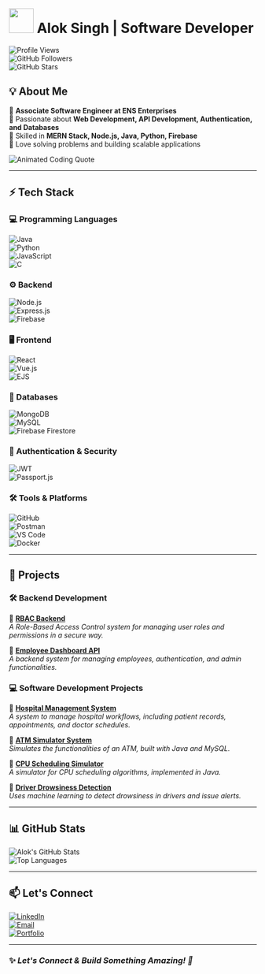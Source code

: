 # <img src="https://media.giphy.com/media/QTfX9Ejfra3ZmNxh6B/giphy.gif" width="50"> **Alok Singh | Software Developer**  

![Profile Views](https://komarev.com/ghpvc/?username=aloksinghrcr65&label=Profile+Views&color=0e75b6&style=flat)  
![GitHub Followers](https://img.shields.io/github/followers/aloksinghrcr65?style=social)  
![GitHub Stars](https://img.shields.io/github/stars/aloksinghrcr65?style=social)  

## **💡 About Me**  
🔹 **Associate Software Engineer at ENS Enterprises**  
🔹 Passionate about **Web Development, API Development, Authentication, and Databases**  
🔹 Skilled in **MERN Stack, Node.js, Java, Python, Firebase**  
🔹 Love solving problems and building scalable applications  

![Animated Coding Quote](https://readme-typing-svg.herokuapp.com?font=Fira+Code&duration=2000&pause=500&color=F7B93E&width=600&lines=Coding+is+the+closest+thing+to+superpowers!💻✨;Keep+Learning,+Keep+Building!🚀;Code,+Sleep,+Repeat!🔥;Turning+Coffee+into+Code!☕💻;Debugging+is+like+being+a+detective!🕵️‍♂️;Fueled+by+Tea+and+Bug+Fixes!🍵🐛)

---

## **⚡ Tech Stack**  

### 💻 Programming Languages  
![Java](https://img.shields.io/badge/Java-%23ED8B00.svg?style=for-the-badge&logo=openjdk&logoColor=white)  
![Python](https://img.shields.io/badge/Python-%2314354C.svg?style=for-the-badge&logo=python&logoColor=white)  
![JavaScript](https://img.shields.io/badge/JavaScript-%23F7DF1E.svg?style=for-the-badge&logo=javascript&logoColor=black)  
![C](https://img.shields.io/badge/C-%2300599C.svg?style=for-the-badge&logo=c&logoColor=white)  

### ⚙️ Backend  
![Node.js](https://img.shields.io/badge/Node.js-%23339933.svg?style=for-the-badge&logo=node.js&logoColor=white)  
![Express.js](https://img.shields.io/badge/Express.js-%23000000.svg?style=for-the-badge&logo=express&logoColor=white)  
![Firebase](https://img.shields.io/badge/Firebase-%23FFCA28.svg?style=for-the-badge&logo=firebase&logoColor=black)  

### 🖥️ Frontend  
![React](https://img.shields.io/badge/React-%2361DAFB.svg?style=for-the-badge&logo=react&logoColor=black)  
![Vue.js](https://img.shields.io/badge/Vue.js-%234FC08D.svg?style=for-the-badge&logo=vue.js&logoColor=white)  
![EJS](https://img.shields.io/badge/EJS-%23000000.svg?style=for-the-badge&logo=javascript&logoColor=white)  

### 💾 Databases  
![MongoDB](https://img.shields.io/badge/MongoDB-%2347A248.svg?style=for-the-badge&logo=mongodb&logoColor=white)  
![MySQL](https://img.shields.io/badge/MySQL-%234479A1.svg?style=for-the-badge&logo=mysql&logoColor=white)  
![Firebase Firestore](https://img.shields.io/badge/Firestore-%23FF6D00.svg?style=for-the-badge&logo=firebase&logoColor=white)  

### 🔑 Authentication & Security  
![JWT](https://img.shields.io/badge/JWT-%23000000.svg?style=for-the-badge&logo=jsonwebtokens&logoColor=white)  
![Passport.js](https://img.shields.io/badge/Passport.js-%2300BCB4.svg?style=for-the-badge&logo=passport&logoColor=white)  

### 🛠 Tools & Platforms  
![GitHub](https://img.shields.io/badge/GitHub-%23181717.svg?style=for-the-badge&logo=github&logoColor=white)  
![Postman](https://img.shields.io/badge/Postman-%23FF6C37.svg?style=for-the-badge&logo=postman&logoColor=white)  
![VS Code](https://img.shields.io/badge/VS_Code-%23007ACC.svg?style=for-the-badge&logo=visualstudiocode&logoColor=white)  
![Docker](https://img.shields.io/badge/Docker-%232496ED.svg?style=for-the-badge&logo=docker&logoColor=white)  

---

## **📌 Projects**  

### **🛠️ Backend Development**  
🔹 **[RBAC Backend](https://github.com/aloksinghrcr65/rbac_backend)**  
_A Role-Based Access Control system for managing user roles and permissions in a secure way._  

🔹 **[Employee Dashboard API](https://github.com/aloksinghrcr65/emp_backend_dashboard)**  
_A backend system for managing employees, authentication, and admin functionalities._  

### **💻 Software Development Projects**  
🔹 **[Hospital Management System](https://github.com/aloksinghrcr65/hospital-management-system)**  
_A system to manage hospital workflows, including patient records, appointments, and doctor schedules._  

🔹 **[ATM Simulator System](https://github.com/aloksinghrcr65/ATM-Simulator-System)**  
_Simulates the functionalities of an ATM, built with Java and MySQL._  

🔹 **[CPU Scheduling Simulator](https://github.com/aloksinghrcr65/CPU-Scheduling-Simulator)**  
_A simulator for CPU scheduling algorithms, implemented in Java._  

🔹 **[Driver Drowsiness Detection](https://github.com/aloksinghrcr65/Driver_Drowsiness_Detection)**  
_Uses machine learning to detect drowsiness in drivers and issue alerts._ 

---

## **📊 GitHub Stats**  

![Alok's GitHub Stats](https://github-readme-stats.vercel.app/api?username=aloksinghrcr65&show_icons=true&theme=dark&count_private=true)  
![Top Languages](https://github-readme-stats.vercel.app/api/top-langs/?username=aloksinghrcr65&layout=compact&theme=dark)  

---

## **📫 Let's Connect**  

[![LinkedIn](https://img.shields.io/badge/LinkedIn-%230077B5.svg?style=for-the-badge&logo=linkedin&logoColor=white)](https://www.linkedin.com/in/alok-singh)  
[![Email](https://img.shields.io/badge/Email-%23D14836.svg?style=for-the-badge&logo=gmail&logoColor=white)](mailto:aloksinghrcr65@gmail.com)  
[![Portfolio](https://img.shields.io/badge/Portfolio-%23FF5733.svg?style=for-the-badge&logo=firefox&logoColor=white)](https://aloktech.vercel.app/)  

---

### **✨ _Let's Connect & Build Something Amazing! 🚀_**  
